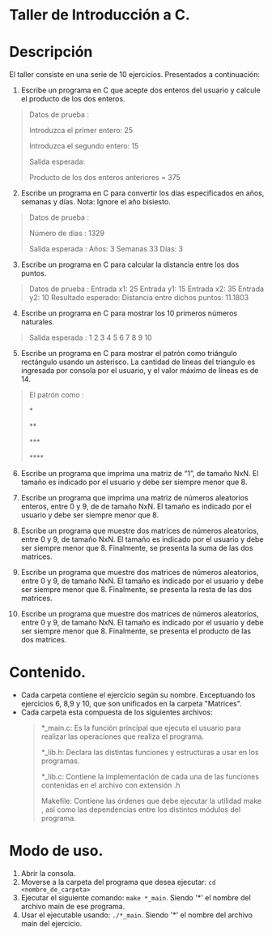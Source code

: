 # Taller de Introducción a C.

# Descripción
El taller consiste en una serie de 10 ejercicios. Presentados a continuación:

1. Escribe un programa en C que acepte dos enteros del usuario y calcule el producto de los
dos enteros.

>Datos de prueba :
>
>Introduzca el primer entero: 25
>
>Introduzca el segundo entero: 15
>
>Salida esperada:
>
>Producto de los dos enteros anteriores = 375

2. Escribe un programa en C para convertir los días especificados en años, semanas y días.
Nota: Ignore el año bisiesto.

>Datos de prueba :
>
>Número de días : 1329
>
>Salida esperada :
>Años: 3
>Semanas 33
>Días: 3
3. Escribe un programa en C para calcular la distancia entre los dos puntos.
>Datos de prueba :
>Entrada x1: 25
>Entrada y1: 15
>Entrada x2: 35
>Entrada y2: 10
>Resultado esperado:
>Distancia entre dichos puntos: 11.1803
4. Escribe un programa en C para mostrar los 10 primeros números naturales.
>Salida esperada :
>1 2 3 4 5 6 7 8 9 10
5. Escribe un programa en C para mostrar el patrón como triángulo rectángulo usando un
asterisco. La cantidad de líneas del triangulo es ingresada por consola por el usuario, y el valor
máximo de líneas es de 14.
>El patrón como :
>
>\*
>
>\*\*
>
>\*\*\*
>
>\*\*\*\*
6. Escribe un programa que imprima una matriz de “1”, de tamaño NxN. El tamaño es
indicado por el usuario y debe ser siempre menor que 8.

7. Escribe un programa que imprima una matriz de números aleatorios enteros, entre 0 y 9, de
de tamaño NxN. El tamaño es indicado por el usuario y debe ser siempre menor que 8.

8. Escribe un programa que muestre dos matrices de números aleatorios, entre 0 y 9, de
tamaño NxN. El tamaño es indicado por el usuario y debe ser siempre menor que 8.
Finalmente, se presenta la suma de las dos matrices.

9. Escribe un programa que muestre dos matrices de números aleatorios, entre 0 y 9, de
tamaño NxN. El tamaño es indicado por el usuario y debe ser siempre menor que 8.
Finalmente, se presenta la resta de las dos matrices.

10. Escribe un programa que muestre dos matrices de números aleatorios, entre 0 y 9, de
tamaño NxN. El tamaño es indicado por el usuario y debe ser siempre menor que 8.
Finalmente, se presenta el producto de las dos matrices.
# Contenido.
- Cada carpeta contiene el ejercicio según su nombre. Exceptuando los ejercicios 6, 8,9 y 10, que son unificados en la carpeta "Matrices".
- Cada carpeta esta compuesta de los siguientes archivos:
    >
    >\*_main.c: Es la función principal que ejecuta el usuario para realizar las operaciones que realiza el programa.
    >
    >\*_lib.h: Declara las distintas funciones y estructuras a usar en los programas.
    >
    >\*_lib.c: Contiene la implementación de cada una de las funciones contenidas en el archivo con extensión .h
    >
    >Makefile: Contiene las órdenes que debe ejecutar la utilidad make , así como las dependencias entre los distintos módulos del programa.
# Modo de uso.
1. Abrir la consola.
2. Moverse a la carpeta del programa que desea ejecutar: `cd <nombre_de_carpeta>`
3. Ejecutar el siguiente comando: `make *_main`. Siendo '\*' el nombre del archivo main de ese programa.
4. Usar el ejecutable usando: `./*_main`. Siendo '\*' el nombre del archivo main del ejercicio.
